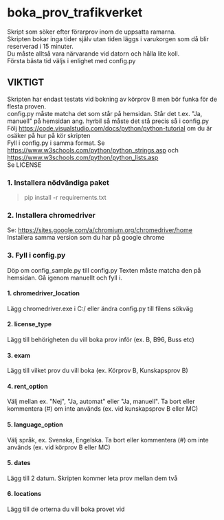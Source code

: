 # boka_prov_trafikverket
Skript som söker efter förarprov inom de uppsatta ramarna.  
Skripten bokar inga tider själv utan tiden läggs i varukorgen som då blir reserverad i 15 minuter.  
Du måste alltså vara närvarande vid datorn och hålla lite koll.  
Första bästa tid väljs i enlighet med config.py


## VIKTIGT
Skripten har endast testats vid bokning av körprov B men bör funka för de flesta proven.  
config.py måste matcha det som står på hemsidan. Står det t.ex. "Ja, manuell" på hemsidan ang. hyrbil så måste det stå precis så i config.py  
Följ https://code.visualstudio.com/docs/python/python-tutorial om du är osäker på hur på kör skripten  
Fyll i config.py i samma format. Se https://www.w3schools.com/python/python_strings.asp och https://www.w3schools.com/python/python_lists.asp  
Se LICENSE

### 1. Installera nödvändiga paket
> pip install -r requirements.txt

### 2. Installera chromedriver
Se: https://sites.google.com/a/chromium.org/chromedriver/home  
Installera samma version som du har på google chrome

### 3. Fyll i config.py
Döp om config_sample.py till config.py
Texten måste matcha den på hemsidan. Gå igenom manuellt och fyll i.

#### 1. chromedriver_location
Lägg chromedriver.exe i C:/ eller ändra config.py till filens sökväg

#### 2. license_type
Lägg till behörigheten du vill boka prov inför (ex. B, B96, Buss etc)

#### 3. exam
Lägg till vilket prov du vill boka (ex. Körprov B, Kunskapsprov B)

#### 4. rent_option
Välj mellan ex. "Nej", "Ja, automat" eller "Ja, manuell". Ta bort eller kommentera (#) om inte används (ex. vid kunskapsprov B eller MC)

#### 5. language_option
Välj språk, ex. Svenska, Engelska. Ta bort eller kommentera (#) om inte används (ex. vid körprov B eller MC)

#### 5. dates
Lägg till 2 datum. Skripten kommer leta prov mellan dem två

#### 6. locations
Lägg till de orterna du vill boka provet vid

